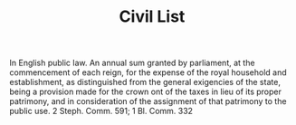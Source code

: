 ---
title: Civil List
letter: C
permalink: "/definitions/bld-civil-list.html"
body: In English public law. An annual sum granted by parliament, at the commencement
  of each reign, for the expense of the royal household and establishment, as distinguished
  from the general exigencies of the state, being a provision made for the crown ont
  of the taxes in lieu of its proper patrimony, and in consideration of the assignment
  of that patrimony to the public use. 2 Steph. Comm. 591; 1 Bl. Comm. 332
published_at: '2018-07-07'
source: Black's Law Dictionary 2nd Ed (1910)
layout: post
---